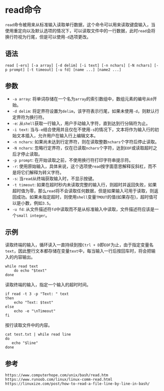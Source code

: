 # read命令
`read`命令被用来从标准输入读取单行数据，这个命令可以用来读取键盘输入，当使用重定向以及默认选项的情况下，可以读取文件中的一行数据，此时`read`会将换行符视为行尾，但是可以使用`-d`选项更改。

## 语法

```shell
read [-ers] [-a array] [-d delim] [-i text] [-n nchars] [-N nchars] [-p prompt] [-t timeout] [-u fd] [name ...] [name2 ...]
```

## 参数
* `-a array`: 将单词存储在一个名为`array`的索引数组中，数组元素的编号从`0`开始。
* `-d delim`: 将定界符设置为`delim`，该字符表示行尾，如果未使用`-d`，则默认行定界符为换行符。
* `-e`: 从`shell`获取一行输入，用户手动输入字符，直到达到行分隔符为止。
* `-i text`: 当与`-e`结合使用并且仅在不使用`-s`的情况下，文本将作为输入行的初始文本插入，允许用户在输入行上编辑文本。
* `-n nchars`: 如果尚未达到行定界符，则在读取整数`nchars`个字符后停止读取。
* `-N nchars`: 忽略行定界符，仅在已读取`nchars`个字符，达到`EOF`或读取超时之后才停止读取。
* `-p prompt`: 在开始读取之前，不使用换行符打印字符串提示符。
* `-r`: 使用原始输入，具体来说，这个选项使`read`按字面意思解释反斜杠，而不是将它们解释为转义字符。
* `-s`: 当`read`从终端获取输入时，不显示按键。
* `-t timeout`: 如果在超时秒内未读取完整的输入行，则超时并返回失败，如果超时值为零，那么`read`将不会读取任何数据，但是如果输入可用于读取，则返回成功。如果未指定超时，则使用`shell`变量`TMOUT`的值(如果存在)，超时值可以是小数，例如`3.5`。
* `-u fd`: 从文件描述符`fd`中读取而不是从标准输入中读取，文件描述符应该是一个`small integer`。


## 示例

读取终端的输入，循环读入一直持续到按`Ctrl + D`即`EOF`为止，由于指定变量名`text`，因此整行文本都存储在变量`text`中，每当输入一行后按回车时，将会把输入的内容输出。

```shell
while read text
    do echo "$text"
done
```

读取终端的输入，指定一个输入的超时时间。

```shell
if read -t 3 -p "Text: " text
then
    echo "Text: $text"
else
    echo -e "\nTimeout"
fi
```

按行读取文件中的内容。

```shell
cat test.txt | while read line
do
   echo "$line"
done
```







## 参考

```
https://www.computerhope.com/unix/bash/read.htm
https://www.runoob.com/linux/linux-comm-read.html
https://linuxize.com/post/how-to-read-a-file-line-by-line-in-bash/
```
